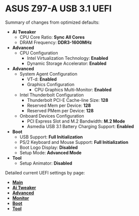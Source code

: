 # ASUS Z97-A USB 3.1 UEFI

Summary of changes from optimized defaults:

* **Ai Tweaker**
    * CPU Core Ratio: **Sync All Cores**
    * DRAM Frequency: **DDR3-1600MHz**
* **Advanced**
    * CPU Configuration
        * Intel Virtualization Technology: **Enabled**
        * Dynamic Storage Accelerator: **Enabled**
* **Advanced**
    * System Agent Configuration
        * VT-d: **Enabled**
        * Graphics Configuration
            * CPU Graphics Multi-Monitor: **Enabled**
    * Intel Thunderbolt Configuration
        * Thunderbolt PCI-E Cache-line Size: **128**
        * Reserved Mem per Device: **128**
        * Reserved PMem per Device: **128**
    * Onboard Devices Configuration
        * PCI Express Slot and M.2 Bandwidth: **M.2 Mode**
        * Asmedia USB 3.1 Battery Charging Support: **Enabled**
* **Boot**
    * USB Support: **Full Initialization**
    * PS/2 Keyboard and Mouse Support: **Full Initialization**
    * Boot Logo Display: **Disabled**
    * Setup Mode: **Advanced Mode**
* **Tool**
    * Setup Animator: **Disabled**

Detailed current UEFI settings by page:

* [**Main**](sections/main.md)
* [**Ai Tweaker**](sections/ai_tweaker.md)
* [**Advanced**](sections/advanced.md)
* [**Monitor**](sections/monitor.md)
* [**Boot**](sections/boot.md)
* [**Tool**](sections/tool.md)
